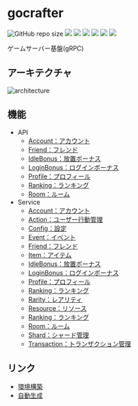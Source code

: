 # gocrafter
![GitHub repo size](https://img.shields.io/github/repo-size/game-core/gocrafter)
<img src="https://img.shields.io/badge/-Go-76E1FE.svg?logo=go&style=plastic">
<img src="https://img.shields.io/badge/-Nuxt.js-00C58E.svg?logo=nuxt.js&style=plastic">
<img src="https://img.shields.io/badge/-Typescript-007ACC.svg?logo=typescript&style=plastic">
<img src="https://img.shields.io/badge/-Mysql-4479A1.svg?logo=mysql&style=plastic">
<img src="https://img.shields.io/badge/-Redis-D82C20.svg?logo=redis&style=plastic">
<img src="https://img.shields.io/badge/-Kubernetes-326CE5.svg?logo=kubernetes&style=plastic">
  
ゲームサーバー基盤(gRPC)

## アーキテクチャ
![architecture](https://github.com/game-core/gocrafter/assets/71867595/67847572-8401-403d-a347-8c078d58c2cc)

## 機能
- API
  - [Account：アカウント](https://github.com/game-core/gocrafter/blob/main/docs/md/function/api/account.md)
  - [Friend：フレンド](https://github.com/game-core/gocrafter/blob/main/docs/md/function/api/friend.md)
  - [IdleBonus：放置ボーナス](https://github.com/game-core/gocrafter/blob/main/docs/md/function/api/idleBonus.md)
  - [LoginBonus：ログインボーナス](https://github.com/game-core/gocrafter/blob/main/docs/md/function/api/loginBonus.md)
  - [Profile：プロフィール](https://github.com/game-core/gocrafter/blob/main/docs/md/function/api/profile.md)
  - [Ranking：ランキング](https://github.com/game-core/gocrafter/blob/main/docs/md/function/api/ranking.md)
  - [Room：ルーム](https://github.com/game-core/gocrafter/blob/main/docs/md/function/api/room.md)
- Service
  - [Account：アカウント](https://github.com/game-core/gocrafter/blob/main/docs/md/function/service/account.md)
  - [Action：ユーザー行動管理](https://github.com/game-core/gocrafter/blob/main/docs/md/function/service/action.md)
  - [Config：設定](https://github.com/game-core/gocrafter/blob/main/docs/md/function/service/config.md)
  - [Event：イベント](https://github.com/game-core/gocrafter/blob/main/docs/md/function/service/event.md)
  - [Friend：フレンド](https://github.com/game-core/gocrafter/blob/main/docs/md/function/service/friend.md)
  - [Item：アイテム](https://github.com/game-core/gocrafter/blob/main/docs/md/function/service/item.md)
  - [IdleBonus：放置ボーナス](https://github.com/game-core/gocrafter/blob/main/docs/md/function/service/idleBonus.md)
  - [LoginBonus：ログインボーナス](https://github.com/game-core/gocrafter/blob/main/docs/md/function/service/loginBonus.md)
  - [Profile：プロフィール](https://github.com/game-core/gocrafter/blob/main/docs/md/function/service/profile.md)
  - [Ranking：ランキング](https://github.com/game-core/gocrafter/blob/main/docs/md/function/service/ranking.md)
  - [Rarity：レアリティ](https://github.com/game-core/gocrafter/blob/main/docs/md/function/service/rarity.md)
  - [Resource：リソース](https://github.com/game-core/gocrafter/blob/main/docs/md/function/service/resource.md)
  - [Ranking：ランキング](https://github.com/game-core/gocrafter/blob/main/docs/md/function/service/ranking.md)
  - [Room：ルーム](https://github.com/game-core/gocrafter/blob/main/docs/md/function/service/room.md)
  - [Shard：シャード管理](https://github.com/game-core/gocrafter/blob/main/docs/md/function/service/shard.md)
  - [Transaction：トランザクション管理](https://github.com/game-core/gocrafter/blob/main/docs/md/function/service/transaction.md)
## リンク
- [環境構築](./docs/md/environment.md)
- [自動生成](./docs/md/generator.md)
